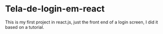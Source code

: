 # Tela-de-login-em-react
This is my first project in react.js, just the front end of a login screen, I did it based on a tutorial.
